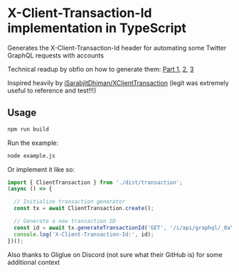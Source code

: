 # X-Client-Transaction-Id implementation in TypeScript

Generates the X-Client-Transaction-Id header for automating some Twitter GraphQL requests with accounts

Technical readup by obfio on how to generate them: [Part 1](https://antibot.blog/posts/1741552025433), [2](https://antibot.blog/posts/1741552092462), [3](https://antibot.blog/posts/1741552163416)

Inspired heavily by [iSarabjitDhiman/XClientTransaction](https://github.com/iSarabjitDhiman/XClientTransaction) (legit was extremely useful to reference and test!!!)

## Usage

```bash
npm run build
```

Run the example:

```bash
node example.js
```

Or implement it like so:

```ts
import { ClientTransaction } from './dist/transaction';
(async () => {

  // Initialize transaction generator
  const tx = await ClientTransaction.create();

  // Generate a new transaction ID
  const id = await tx.generateTransactionId('GET', '/i/api/graphql/_8aYOgEDz35BrBcBal1-_w/TweetDetail');
  console.log('X-Client-Transaction-Id:', id);
})();
```

Also thanks to Gliglue on Discord (not sure what their GitHub is) for some additional context